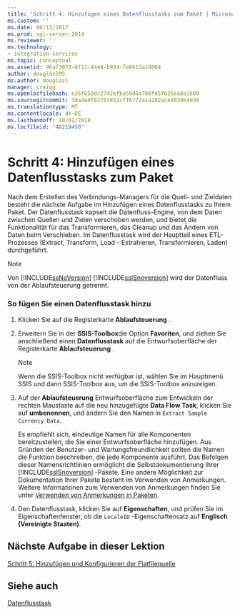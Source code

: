 ```yaml
---
title: 'Schritt 4: Hinzufügen eines Datenflusstasks zum Paket | Microsoft-Dokumentation'
ms.custom: ''
ms.date: 06/13/2017
ms.prod: sql-server-2014
ms.reviewer: ''
ms.technology:
- integration-services
ms.topic: conceptual
ms.assetid: 96af3073-8f11-4444-b934-fe8613a2d084
author: douglaslMS
ms.author: douglasl
manager: craigg
ms.openlocfilehash: e36f658dc2742efba59d5a708fd5f626ea8a1609
ms.sourcegitcommit: 3da2edf82763852cff6772a1a282ace3034b4936
ms.translationtype: MT
ms.contentlocale: de-DE
ms.lasthandoff: 10/02/2018
ms.locfileid: "48219450"
---
```

# <a name="step-4-adding-a-data-flow-task-to-the-package"></a>Schritt 4: Hinzufügen eines Datenflusstasks zum Paket
  Nach dem Erstellen des Verbindungs-Managers für die Quell- und Zieldaten besteht die nächste Aufgabe im Hinzufügen eines Datenflusstasks zu Ihrem Paket. Der Datenflusstask kapselt die Datenfluss-Engine, von dem Daten zwischen Quellen und Zielen verschoben werden, und bietet die Funktionalität für das Transformieren, das Cleanup und das Ändern von Daten beim Verschieben. Im Datenflusstask wird der Hauptteil eines ETL-Prozesses (Extract, Transform, Load - Extrahieren, Transformieren, Laden) durchgeführt.  
  
> [!NOTE]  
>  Von [!INCLUDE[ssNoVersion](../includes/ssnoversion-md.md)] [!INCLUDE[ssISnoversion](../includes/ssisnoversion-md.md)] wird der Datenfluss von der Ablaufsteuerung getrennt.  
  
### <a name="to-add-a-data-flow-task"></a>So fügen Sie einen Datenflusstask hinzu  
  
1.  Klicken Sie auf die Registerkarte **Ablaufsteuerung** .  
  
2.  Erweitern Sie in der **SSIS-Toolbox**die Option **Favoriten**, und ziehen Sie anschließend einen **Datenflusstask** auf die Entwurfsoberfläche der Registerkarte **Ablaufsteuerung** .  
  
    > [!NOTE]  
    >  Wenn die SSIS-Toolbox nicht verfügbar ist, wählen Sie im Hauptmenü SSIS und dann SSIS-Toolbox aus, um die SSIS-Toolbox anzuzeigen.  
  
3.  Auf der **Ablaufsteuerung** Entwurfsoberfläche zum Entwickeln der rechten Maustaste auf die neu hinzugefügte **Data Flow Task**, klicken Sie auf **umbenennen**, und ändern Sie den Namen in `Extract Sample Currency Data`.  
  
     Es empfiehlt sich, eindeutige Namen für alle Komponenten bereitzustellen, die Sie einer Entwurfsoberfläche hinzufügen. Aus Gründen der Benutzer- und Wartungsfreundlichkeit sollten die Namen die Funktion beschreiben, die jede Komponente ausführt. Das Befolgen dieser Namensrichtlinien ermöglicht die Selbstdokumentierung Ihrer [!INCLUDE[ssISnoversion](../includes/ssisnoversion-md.md)] -Pakete. Eine andere Möglichkeit zur Dokumentation Ihrer Pakete besteht im Verwenden von Anmerkungen. Weitere Informationen zum Verwenden von Anmerkungen finden Sie unter [Verwenden von Anmerkungen in Paketen](use-annotations-in-packages.md).  
  
4.  Den Datenflusstask, klicken Sie auf **Eigenschaften**, und prüfen Sie im Eigenschaftenfenster, ob die `LocaleID` -Eigenschaftensatz auf **Englisch (Vereinigte Staaten)**.  
  
## <a name="next-task-in-lesson"></a>Nächste Aufgabe in dieser Lektion  
 [Schritt 5: Hinzufügen und Konfigurieren der Flatfilequelle](lesson-1-5-adding-and-configuring-the-flat-file-source.md)  
  
## <a name="see-also"></a>Siehe auch  
 [Datenflusstask](control-flow/data-flow-task.md)  
  
  
